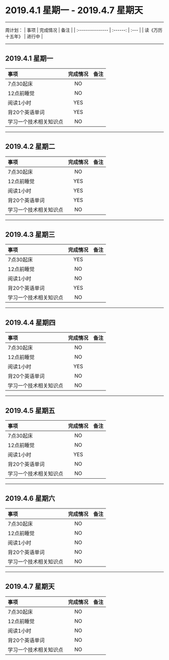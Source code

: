 # **2019.4.1 星期一 - 2019.4.7 星期天**

***

周计划：
| 事项             | 完成情况 | 备注 |
| :--------------- | :------: | :--- |
| 读《万历十五年》 |  进行中  |

***

## 2019.4.1 星期一

| 事项                   | 完成情况 | 备注 |
| :--------------------- | :------: | :--- |
| 7点30起床              |    NO    |      |
| 12点前睡觉             |    NO    |
| 阅读1小时              |   YES    |
| 背20个英语单词         |   YES    |
| 学习一个技术相关知识点 |    NO    |

***

## 2019.4.2 星期二

| 事项                   | 完成情况 | 备注 |
| :--------------------- | :------: | :--- |
| 7点30起床              |    NO    |      |
| 12点前睡觉             |   YES    |
| 阅读1小时              |   YES    |
| 背20个英语单词         |   YES    |
| 学习一个技术相关知识点 |    NO    |

***

## 2019.4.3 星期三

| 事项                   | 完成情况 | 备注 |
| :--------------------- | :------: | :--- |
| 7点30起床              |   YES    |      |
| 12点前睡觉             |    NO    |
| 阅读1小时              |    NO    |
| 背20个英语单词         |   YES    |
| 学习一个技术相关知识点 |    NO    |


***

## 2019.4.4 星期四

| 事项                   | 完成情况 | 备注 |
| :--------------------- | :------: | :--- |
| 7点30起床              |    NO    |      |
| 12点前睡觉             |     NO     |
| 阅读1小时              |   YES    |
| 背20个英语单词         |    NO    |
| 学习一个技术相关知识点 |     NO     |


***

## 2019.4.5 星期五

| 事项                   | 完成情况 | 备注 |
| :--------------------- | :------: | :--- |
| 7点30起床              |    NO    |      |
| 12点前睡觉             |     NO     |
| 阅读1小时              |   YES    |
| 背20个英语单词         |    NO    |
| 学习一个技术相关知识点 |     NO     |

***

## 2019.4.6 星期六

| 事项                   | 完成情况 | 备注 |
| :--------------------- | :------: | :--- |
| 7点30起床              |    NO    |      |
| 12点前睡觉             |     NO     |
| 阅读1小时              |   NO    |
| 背20个英语单词         |    NO    |
| 学习一个技术相关知识点 |     NO     |


***

## 2019.4.7 星期天

| 事项                   | 完成情况 | 备注 |
| :--------------------- | :------: | :--- |
| 7点30起床              |    NO    |      |
| 12点前睡觉             |     NO     |
| 阅读1小时              |   NO    |
| 背20个英语单词         |    NO    |
| 学习一个技术相关知识点 |     NO     |